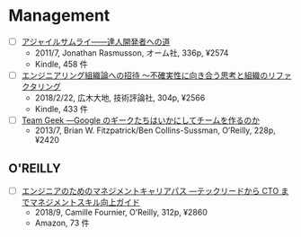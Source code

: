 # Management

- [ ] [アジャイルサムライ――達人開発者への道](https://www.amazon.co.jp/dp/B00J1XKB6K)
  - 2011/7, Jonathan Rasmusson, オーム社, 336p, ¥2574
  - Kindle, 458 件
- [ ] [エンジニアリング組織論への招待 ～不確実性に向き合う思考と組織のリファクタリング](https://www.amazon.co.jp/dp/B079TLW41L)
  - 2018/2/22, 広木大地, 技術評論社, 304p, ¥2566
  - Kindle, 433 件
- [ ] [Team Geek ―Google のギークたちはいかにしてチームを作るのか](https://www.oreilly.co.jp/books/9784873116303/)
  - 2013/7, Brian W. Fitzpatrick/Ben Collins-Sussman, O’Reilly, 228p, ¥2420

## O'REILLY

- [ ] [エンジニアのためのマネジメントキャリアパス ―テックリードから CTO までマネジメントスキル向上ガイド](https://www.oreilly.co.jp/books/9784873118482/)
  - 2018/9, Camille Fournier, O’Reilly, 312p, ¥2860
  - Amazon, 73 件
